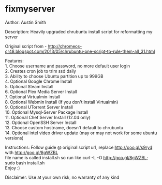 fixmyserver
===========

Author: Austin Smith<br />

Description: Heavily upgraded chrubuntu install script for reformatting my server<br />

Original script from - http://chromeos-cr48.blogspot.com/2013/05/chrubuntu-one-script-to-rule-them-all_31.html<br />

Features: <br />
	1. Choose username and password, no more default user login<br />
	2. Creates cron job to trim ssd daily<br />
	3. Ability to choose Ubuntu partition up to 999GB <br />
	4. Optional Google Chrome Install<br />
	5. Optional Steam Install<br />
	6. Optional Plex Media Server Install<br />
	7. Optional Virtualmin Install<br />
	8. Optional Webmin Install (If you don't install Virtualmin)<br />
	9. Optional UTorrent Server Install<br />
	10. Optional Mysql-Server Package Install<br />
	11. Optional Chef Server Install (12.04 only)<br />
	12. Optional OpenSSH Server Install<br />
	13. Choose custom hostname, doesn't default to chrubuntu<br />
	14. Optional intel video driver update (may or may not work for some ubuntu versions)

Instructions: Follow guide @ original script url, replace http://goo.gl/s9ryd with http://goo.gl/8gWZBL<br />
			  file name is called install.sh so run like curl -L -O http://goo.gl/8gWZBL; sudo bash install.sh<br />
			  Enjoy :)<br />
			  
Disclaimer:   Use at your own risk, no warranty of any kind



